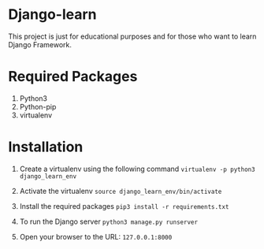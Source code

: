 # Django-learn

This project is just for educational purposes and for those who want to learn Django Framework.

# Required Packages
1. Python3
2. Python-pip
2. virtualenv

# Installation

1. Create a virtualenv using the following command
`virtualenv -p python3 django_learn_env` 

2. Activate the virtualenv
`source django_learn_env/bin/activate`

3. Install the required packages
`pip3 install -r requirements.txt`

4. To run the Django server
`python3 manage.py runserver`

5. Open your browser to the URL: `127.0.0.1:8000`